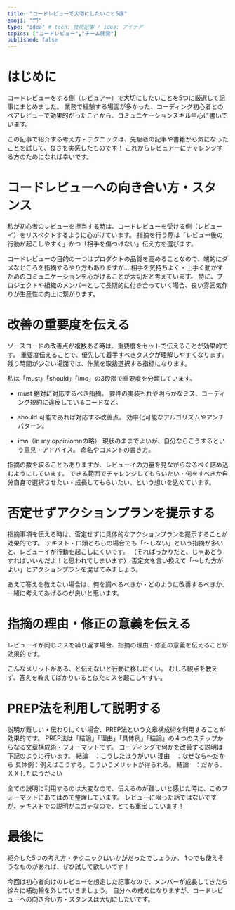 ```yaml
---
title: "コードレビューで大切にしたいこと5選"
emoji: "🗂"
type: "idea" # tech: 技術記事 / idea: アイデア
topics: ["コードレビュー","チーム開発"]
published: false
---
```

# はじめに
コードレビューをする側（レビュアー）で大切にしたいことを5つに厳選して記事にまとめました。
業務で経験する場面が多かった、コーディング初心者とのペアレビューで効果的だったことから、コミュニケーションスキル中心に書いています。

この記事で紹介する考え方・テクニックは、先駆者の記事や書籍から気になったことを試して、良さを実感したものです！
これからレビュアーにチャレンジする方のためになれば幸いです。

# コードレビューへの向き合い方・スタンス
私が初心者のレビューを担当する時は、コードレビューを受ける側（レビューイ）をリスペクトするように心がけています。
指摘を行う際は「レビュー後の行動が起こしやすく」かつ「相手を傷つけない」伝え方を選びます。

コードレビューの目的の一つはプロダクトの品質を高めることなので、端的にダメなところを指摘するやり方もありますが...
相手を気持ちよく・上手く動かすためのコミュニケーションを心がけることが大切だと考えています。
特に、プロジェクトや組織のメンバーとして長期的に付き合っていく場合、良い雰囲気作りが生産性の向上に繋がります。

# 改善の重要度を伝える
ソースコードの改善点が複数ある時は、重要度をセットで伝えることが効果的です。
重要度伝えることで、優先して着手すべきタスクが理解しやすくなります。
残り時間が少ない場面では、作業を取捨選択する指標になります。

私は「must」「should」「imo」の3段階で重要度を分類しています。

* must
絶対に対応するべき指摘。
要件の実装もれや明らかなミス、コーディング規約に違反しているコードなど。

* should
可能であれば対応する改善点。
効率化可能なアルゴリズムやアンチパターン。

* imo（in my oppiniomnの略）
現状のままでよいが、自分ならこうするという意見・アドバイス。
命名やコメントの書き方。

指摘の数を絞ることもありますが、レビューイの力量を見ながらなるべく詰め込むようにしています。
できる範囲でチャレンジしてもらいたい・何をすべきか自分自身で選択させたい・成長してもらいたい、という想いを込めています。

# 否定せずアクションプランを提示する
指摘事項を伝える時は、否定せずに具体的なアクションプランを提示することが効果的です。
テキスト・口頭どちらの場合でも「～しない」という指摘が多いと、レビューイが行動を起こしにくいです。
（そればっかりだと、じゃあどうすればいいんだよ！と思われてしまいます）
否定文を言い換えて「～した方がよい」とアクションプランを混ぜてみましょう。

あえて答えを教えない場合は、何を調べるべきか・どのように改善するべきか、一緒に考えてあげるのが良いと思います。

# 指摘の理由・修正の意義を伝える
レビューイが同じミスを繰り返す場合、指摘の理由・修正の意義を伝えることが効果的です。

こんなメリットがある、と伝えないと行動に移しにくい。
むしろ観点を教えず、答えを教えてばかりいると似たミスを起こしやすい。

# PREP法を利用して説明する
説明が難しい・伝わりにくい場合、PREP法という文章構成術を利用することが効果的です。
PREP法は「結論」「理由」「具体例」「結論」の４つのステップからなる文章構成術・フォーマットです。
コーディングで何かを改善する説明は下記のように行います。
結論　：こうしたほうがいい
理由　：なぜなら～だから
具体例：例えばこうする。こういうメリットが得られる。
結論　：だから、ＸＸしたほうがよい

全ての説明に利用するのは大変なので、伝えるのが難しいと感じた時に、このフォーマットにあてはめて整理しています。
レビューに限った話ではないですが、テキストでの説明がニガテなので、とても重宝しています！

# 最後に
紹介した5つの考え方・テクニックはいかがだったでしょうか。
1つでも使えそうなものがあれば、ぜひ試して欲しいです！

今回は初心者向けのレビューを想定した記事なので、メンバーが成長してきたら徐々に補助輪を外していきましょう。
自分への戒めになりますが、コードレビューへの向き合い方・スタンスは大切にしたいです。
